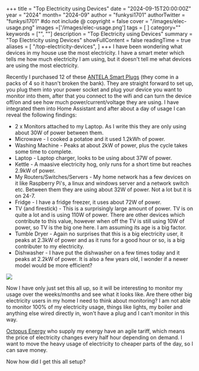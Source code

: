 +++
title = "Top Electricity using Devices"
date = "2024-09-15T20:00:00Z"
year = "2024"
month= "2024-09"
author = "funkysi1701"
authorTwitter = "funkysi1701" #do not include @
copyright = false
cover = "/images/elec-usage.png"
images =['/images/elec-usage.png']
tags = [ ]
category=""
keywords = ["", ""]
description = "Top Electricity using Devices"
summary = "Top Electricity using Devices"
showFullContent = false
readingTime = true
aliases = [
    "/top-electricity-devices",
]
+++
I have been wondering what devices in my house use the most electricity. I have a smart meter which tells me how much electricity I am using, but it doesn't tell me what devices are using the most electricity. 

Recently I purchased 12 of these [ANTELA Smart Plugs](https://www.amazon.co.uk/dp/B09VP5KNWM?ref=ppx_yo2ov_dt_b_fed_asin_title) (they come in a packs of 4 so it hasn't broken the bank). They are straight forward to set up, you plug them into your power socket and plug your device you want to monitor into them, after that you connect to the wifi and can turn the device off/on and see how much power/current/voltage they are using. I have integrated them into Home Assistant and after about a day of usage I can reveal the following findings:

- 2 x Monitors attached to my Laptop. As I write this they are only using about 30W of power between them.
- Microwave - I cooked a potatoe and it used 1.2kWh of power.
- Washing Machine - Peaks at about 2kW of power, plus the cycle takes some time to complete. 
- Laptop - Laptop charger, looks to be using about 37W of power.
- Kettle - A maasive electricity hog, only runs for a short time but reaches 2.9kW of power.
- My Routers/Switches/Servers - My home network has a few devices on it like Raspberry Pi's, a linux and windows server and a network switch etc. Between them they are using about 32W of power. Not a lot but it is on 24-7.
- Fridge - I have a fridge freezer, it uses about 72W of power.
- TV (and firestick) - This is a surprisingly large amount of power. TV is on quite a lot and is using 110W of power. There are other devices which contribute to this value, however when off the TV is still using 10W of power, so TV is the big one here. I am assuming its age is a big factor.
- Tumble Dryer - Again no surprises that this is a big electricity user, it peaks at 2.3kW of power and as it runs for a good hour or so, is a big contributer to my electricity.
- Dishwasher - I have put the dishwasher on a few times today and it peaks at 2.2kW of power. It is also a few years old, I wonder if a newer model would be more efficient?

![](/images/elec-usage.png)

Now I have only just set this all up, so it will be interesting to monitor my usage over the weeks/months and see what it looks like. Are there other big electricity users in my home I need to think about monitoring? I am not able to monitor 100% of my electricity usage, things like lights, my boiler and anything else wired directly in, won't have a plug and I can't monitor in this way. 

[Octopus Energy](https://share.octopus.energy/amber-eel-810) who supply my energy have an agile tariff, which means the price of electricity changes every half hour depending on demand. I want to move the heavy usage of electricity to cheaper parts of the day, so I can save money. 

Now how did I get this all setup?

